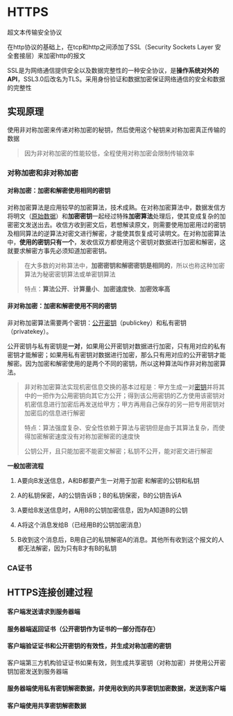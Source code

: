 # HTTPS

超文本传输安全协议

在http协议的基础上，在tcp和http之间添加了SSL（Security Sockets Layer 安全套接层）来加密http的报文

SSL是为网络通信提供安全以及数据完整性的一种安全协议，是**操作系统对外的API**，SSL3.0后改名为TLS。采用身份验证和数据加密保证网络通信的安全和数据的完整性

## 实现原理

使用非对称加密来传递对称加密的秘钥，然后使用这个秘钥来对称加密真正传输的数据

> 因为非对称加密的性能较低，全程使用对称加密会限制传输效率

### 对称加密和非对称加密

#### 对称加密：加密和解密使用相同的密钥

对称加密算法是应用较早的加密算法，技术成熟。在对称加密算法中，数据发信方将明文（[原始数据](https://baike.baidu.com/item/%E5%8E%9F%E5%A7%8B%E6%95%B0%E6%8D%AE/10119290)）和**加密密钥**一起经过特殊**加密算法**处理后，使其变成复杂的加密密文发送出去。收信方收到密文后，若想解读原文，则需要使用加密用过的密钥及相同算法的逆算法对密文进行解密，才能使其恢复成可读明文。在对称加密算法中，**使用的密钥只有一个**，发收信双方都使用这个密钥对数据进行加密和解密，这就要求解密方事先必须知道加密密钥。

> 在大多数的对称算法中，**加密密钥和解密密钥是相同的**，所以也称这种加密算法为秘密密钥算法或单密钥算法
>
> 特点：**算法公开**、**计算量小**、**加密速度快**、**加密效率高**

#### 非对称加密：加密和解密使用不同的密钥

非对称加密算法需要两个密钥：[公开密钥](https://baike.baidu.com/item/%E5%85%AC%E5%BC%80%E5%AF%86%E9%92%A5/7453570)（publickey）和私有密钥（privatekey）。

公开密钥与私有密钥是**一对**，如果用公开密钥对数据进行加密，只有用对应的私有密钥才能解密；如果用私有密钥对数据进行加密，那么只有用对应的公开密钥才能解密。因为加密和解密使用的是两个不同的密钥，所以这种算法叫作非对称加密算法。

> 非对称加密算法实现机密信息交换的基本过程是：甲方生成一对[密钥](https://baike.baidu.com/item/%E5%AF%86%E9%92%A5/101144)并将其中的一把作为公用密钥向其它方公开；得到该公用密钥的乙方使用该密钥对机密信息进行加密后再发送给甲方；甲方再用自己保存的另一把专用密钥对加密后的信息进行解密
>
> 特点：算法强度复杂、安全性依赖于算法与密钥但是由于其算法复杂，而使得加密解密速度没有对称加密解密的速度快
>
> 公钥公开，且只能加密不能密文解密；私钥不公开，能对密文进行解密

**一般加密流程**

1. A要向B发送信息，A和B都要产生一对用于加密 和解密的公钥和私钥

2. A的私钥保密，A的公钥告诉B；B的私钥保密，B的公钥告诉A
3. A要给B发送信息时，A用B的公钥加密信息，因为A知道B的公钥
4. A将这个消息发给B（已经用B的公钥加密消息）
5. B收到这个消息后，B用自己的私钥解密A的消息。其他所有收到这个报文的人都无法解密，因为只有B才有B的私钥

### CA证书

## HTTPS连接创建过程

#### 客户端发送请求到服务器端

#### 服务器端返回证书（公开密钥作为证书的一部分而存在）

#### 客户端验证证书和公开密钥的有效性，并生成对称加密的密钥

客户端第三方机构验证证书如果有效，则生成共享密钥（对称加密）并使用公开密钥加密发送到服务器端

#### 服务器端使用私有密钥解密数据，并使用收到的共享密钥加密数据，发送到客户端

#### 客户端使用共享密钥解密数据